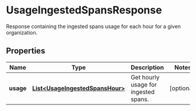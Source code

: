 

# UsageIngestedSpansResponse

Response containing the ingested spans usage for each hour for a given organization.
## Properties

Name | Type | Description | Notes
------------ | ------------- | ------------- | -------------
**usage** | [**List&lt;UsageIngestedSpansHour&gt;**](UsageIngestedSpansHour.md) | Get hourly usage for ingested spans. |  [optional]



